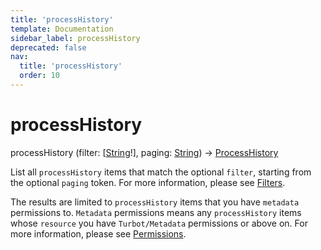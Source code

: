 ```yaml
---
title: 'processHistory'
template: Documentation
sidebar_label: processHistory
deprecated: false
nav:
  title: 'processHistory'
  order: 10
---
```


# processHistory

<div className="pb-4 font-roboto-slab text-lg"><span className="font-bold">processHistory</span> <span style={{'fontWeight':400,'fontSize':'0.85em'}}>(filter: [<a href="/guardrails/docs/reference/graphql/scalar/String">String</a>!], paging: <a href="/guardrails/docs/reference/graphql/scalar/String">String</a>) &rarr; <a href="/guardrails/docs/reference/graphql/object/ProcessHistory">ProcessHistory</a></span>
</div>



List all `processHistory` items that match the optional `filter`, starting from the optional `paging` token. For more information, please see [Filters](https://turbot.com/guardrails/docs/reference/filter).

The results are limited to `processHistory` items that you have `metadata` permissions to. `Metadata` permissions means any `processHistory` items whose `resource` you have `Turbot/Metadata` permissions or above on. For more information, please see [Permissions](https://turbot.com/guardrails/docs/concepts/iam/permissions).